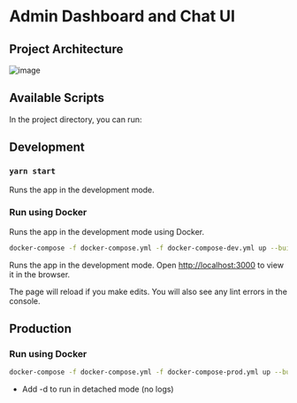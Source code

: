 # Admin Dashboard and Chat UI 

## Project Architecture 
![image](https://user-images.githubusercontent.com/26283488/139179544-e0c0cdca-4bd6-4ae2-826c-bb3179288df6.png)

## Available Scripts

In the project directory, you can run:

## Development

### `yarn start`

Runs the app in the development mode.

### Run using Docker

Runs the app in the development mode using Docker.

```sh
docker-compose -f docker-compose.yml -f docker-compose-dev.yml up --build
```

Runs the app in the development mode.
Open [http://localhost:3000](http://localhost:3000) to view it in the browser.

The page will reload if you make edits.
You will also see any lint errors in the console.


## Production

### Run using Docker

```sh
docker-compose -f docker-compose.yml -f docker-compose-prod.yml up --build
```


- Add -d to run in detached mode (no logs)



